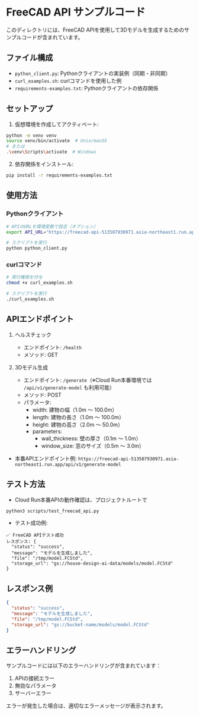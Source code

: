 # FreeCAD API サンプルコード

このディレクトリには、FreeCAD APIを使用して3Dモデルを生成するためのサンプルコードが含まれています。

## ファイル構成

- `python_client.py`: Pythonクライアントの実装例（同期・非同期）
- `curl_examples.sh`: curlコマンドを使用した例
- `requirements-examples.txt`: Pythonクライアントの依存関係

## セットアップ

1. 仮想環境を作成してアクティベート:
```bash
python -m venv venv
source venv/bin/activate  # Unix/macOS
# または
.\venv\Scripts\activate  # Windows
```

2. 依存関係をインストール:
```bash
pip install -r requirements-examples.txt
```

## 使用方法

### Pythonクライアント

```bash
# APIのURLを環境変数で設定（オプション）
export API_URL="https://freecad-api-513507930971.asia-northeast1.run.app"

# スクリプトを実行
python python_client.py
```

### curlコマンド

```bash
# 実行権限を付与
chmod +x curl_examples.sh

# スクリプトを実行
./curl_examples.sh
```

## APIエンドポイント

1. ヘルスチェック
   - エンドポイント: `/health`
   - メソッド: GET

2. 3Dモデル生成
   - エンドポイント: `/generate`（※Cloud Run本番環境では `/api/v1/generate-model` も利用可能）
   - メソッド: POST
   - パラメータ:
     - width: 建物の幅（1.0m ～ 100.0m）
     - length: 建物の長さ（1.0m ～ 100.0m）
     - height: 建物の高さ（2.0m ～ 50.0m）
     - parameters:
       - wall_thickness: 壁の厚さ（0.1m ～ 1.0m）
       - window_size: 窓のサイズ（0.5m ～ 3.0m）

- 本番APIエンドポイント例: `https://freecad-api-513507930971.asia-northeast1.run.app/api/v1/generate-model`

## テスト方法

- Cloud Run本番APIの動作確認は、プロジェクトルートで
```bash
python3 scripts/test_freecad_api.py
```
- テスト成功例:
```
✅ FreeCAD APIテスト成功
レスポンス: {
  "status": "success",
  "message": "モデルを生成しました",
  "file": "/tmp/model.FCStd",
  "storage_url": "gs://house-design-ai-data/models/model.FCStd"
}
```

## レスポンス例

```json
{
  "status": "success",
  "message": "モデルを生成しました",
  "file": "/tmp/model.FCStd",
  "storage_url": "gs://bucket-name/models/model.FCStd"
}
```

## エラーハンドリング

サンプルコードには以下のエラーハンドリングが含まれています：

1. APIの接続エラー
2. 無効なパラメータ
3. サーバーエラー

エラーが発生した場合は、適切なエラーメッセージが表示されます。 